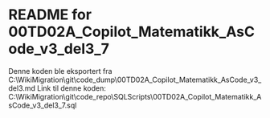 # README for 00TD02A_Copilot_Matematikk_AsCode_v3_del3_7
Denne koden ble eksportert fra C:\WikiMigration\git\code_dump\00TD02A_Copilot_Matematikk_AsCode_v3_del3.md
Link til denne koden: C:\WikiMigration\git\code_repo\SQLScripts\00TD02A_Copilot_Matematikk_AsCode_v3_del3_7.sql
